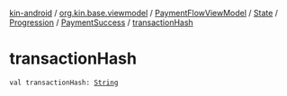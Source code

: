 [kin-android](../../../../../index.md) / [org.kin.base.viewmodel](../../../../index.md) / [PaymentFlowViewModel](../../../index.md) / [State](../../index.md) / [Progression](../index.md) / [PaymentSuccess](index.md) / [transactionHash](./transaction-hash.md)

# transactionHash

`val transactionHash: `[`String`](https://kotlinlang.org/api/latest/jvm/stdlib/kotlin/-string/index.html)